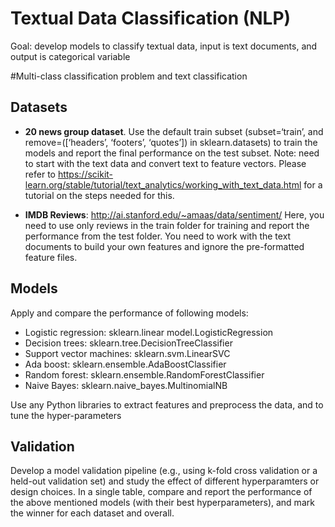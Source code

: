 # Textual Data Classification (NLP)

Goal: develop models to classify textual data, input is text documents, and output is categorical variable

#Multi-class classification problem and text classification

## Datasets
- **20 news group dataset**. Use the default train subset (subset=‘train’, and remove=([‘headers’, ‘footers’, ‘quotes’]) in sklearn.datasets) to train the models and report the final performance on the test subset. Note: need to start with the text data and convert text to feature vectors. Please refer to https://scikit-learn.org/stable/tutorial/text_analytics/working_with_text_data.html for a tutorial on the steps needed for this.

- **IMDB Reviews**: http://ai.stanford.edu/~amaas/data/sentiment/ Here, you need to use only reviews in the train folder for training and report the performance from the test folder. You need to work with the text documents to build your own features and ignore the pre-formatted feature files.

## Models
Apply and compare the performance of following models:
- Logistic regression: sklearn.linear model.LogisticRegression 
- Decision trees: sklearn.tree.DecisionTreeClassifier
- Support vector machines: sklearn.svm.LinearSVC
- Ada boost: sklearn.ensemble.AdaBoostClassifier
- Random forest: sklearn.ensemble.RandomForestClassifier
- Naive Bayes: sklearn.naive_bayes.MultinomialNB

Use any Python libraries to extract features and preprocess the data, and to tune the hyper-parameters

## Validation
Develop a model validation pipeline (e.g., using k-fold cross validation or a held-out validation set) and study the effect of different hyperparamters or design choices. In a single table, compare and report the performance of the above mentioned models (with their best hyperparameters), and mark the winner for each dataset and overall.
